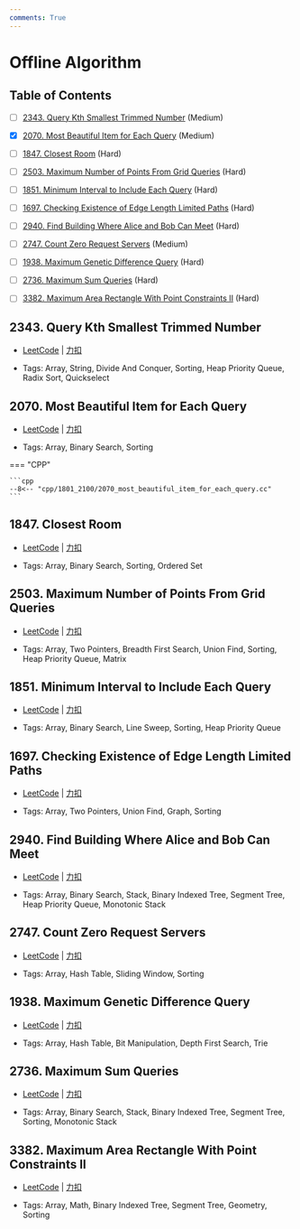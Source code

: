 ```yaml
---
comments: True
---
```


# Offline Algorithm

## Table of Contents

- [ ] [2343. Query Kth Smallest Trimmed Number](#2343-query-kth-smallest-trimmed-number) (Medium)
- [x] [2070. Most Beautiful Item for Each Query](#2070-most-beautiful-item-for-each-query) (Medium)
- [ ] [1847. Closest Room](#1847-closest-room) (Hard)
- [ ] [2503. Maximum Number of Points From Grid Queries](#2503-maximum-number-of-points-from-grid-queries) (Hard)
- [ ] [1851. Minimum Interval to Include Each Query](#1851-minimum-interval-to-include-each-query) (Hard)
- [ ] [1697. Checking Existence of Edge Length Limited Paths](#1697-checking-existence-of-edge-length-limited-paths) (Hard)
- [ ] [2940. Find Building Where Alice and Bob Can Meet](#2940-find-building-where-alice-and-bob-can-meet) (Hard)
- [ ] [2747. Count Zero Request Servers](#2747-count-zero-request-servers) (Medium)
- [ ] [1938. Maximum Genetic Difference Query](#1938-maximum-genetic-difference-query) (Hard)
- [ ] [2736. Maximum Sum Queries](#2736-maximum-sum-queries) (Hard)
- [ ] [3382. Maximum Area Rectangle With Point Constraints II](#3382-maximum-area-rectangle-with-point-constraints-ii) (Hard)


## 2343. Query Kth Smallest Trimmed Number

-    [LeetCode](https://leetcode.com/problems/query-kth-smallest-trimmed-number/) | [力扣](https://leetcode.cn/problems/query-kth-smallest-trimmed-number/)

-   Tags: Array, String, Divide And Conquer, Sorting, Heap Priority Queue, Radix Sort, Quickselect



## 2070. Most Beautiful Item for Each Query

-    [LeetCode](https://leetcode.com/problems/most-beautiful-item-for-each-query/) | [力扣](https://leetcode.cn/problems/most-beautiful-item-for-each-query/)

-   Tags: Array, Binary Search, Sorting

=== "CPP"

    ```cpp
    --8<-- "cpp/1801_2100/2070_most_beautiful_item_for_each_query.cc"
    ```



## 1847. Closest Room

-    [LeetCode](https://leetcode.com/problems/closest-room/) | [力扣](https://leetcode.cn/problems/closest-room/)

-   Tags: Array, Binary Search, Sorting, Ordered Set



## 2503. Maximum Number of Points From Grid Queries

-    [LeetCode](https://leetcode.com/problems/maximum-number-of-points-from-grid-queries/) | [力扣](https://leetcode.cn/problems/maximum-number-of-points-from-grid-queries/)

-   Tags: Array, Two Pointers, Breadth First Search, Union Find, Sorting, Heap Priority Queue, Matrix



## 1851. Minimum Interval to Include Each Query

-    [LeetCode](https://leetcode.com/problems/minimum-interval-to-include-each-query/) | [力扣](https://leetcode.cn/problems/minimum-interval-to-include-each-query/)

-   Tags: Array, Binary Search, Line Sweep, Sorting, Heap Priority Queue



## 1697. Checking Existence of Edge Length Limited Paths

-    [LeetCode](https://leetcode.com/problems/checking-existence-of-edge-length-limited-paths/) | [力扣](https://leetcode.cn/problems/checking-existence-of-edge-length-limited-paths/)

-   Tags: Array, Two Pointers, Union Find, Graph, Sorting



## 2940. Find Building Where Alice and Bob Can Meet

-    [LeetCode](https://leetcode.com/problems/find-building-where-alice-and-bob-can-meet/) | [力扣](https://leetcode.cn/problems/find-building-where-alice-and-bob-can-meet/)

-   Tags: Array, Binary Search, Stack, Binary Indexed Tree, Segment Tree, Heap Priority Queue, Monotonic Stack



## 2747. Count Zero Request Servers

-    [LeetCode](https://leetcode.com/problems/count-zero-request-servers/) | [力扣](https://leetcode.cn/problems/count-zero-request-servers/)

-   Tags: Array, Hash Table, Sliding Window, Sorting



## 1938. Maximum Genetic Difference Query

-    [LeetCode](https://leetcode.com/problems/maximum-genetic-difference-query/) | [力扣](https://leetcode.cn/problems/maximum-genetic-difference-query/)

-   Tags: Array, Hash Table, Bit Manipulation, Depth First Search, Trie



## 2736. Maximum Sum Queries

-    [LeetCode](https://leetcode.com/problems/maximum-sum-queries/) | [力扣](https://leetcode.cn/problems/maximum-sum-queries/)

-   Tags: Array, Binary Search, Stack, Binary Indexed Tree, Segment Tree, Sorting, Monotonic Stack



## 3382. Maximum Area Rectangle With Point Constraints II

-    [LeetCode](https://leetcode.com/problems/maximum-area-rectangle-with-point-constraints-ii/) | [力扣](https://leetcode.cn/problems/maximum-area-rectangle-with-point-constraints-ii/)

-   Tags: Array, Math, Binary Indexed Tree, Segment Tree, Geometry, Sorting
